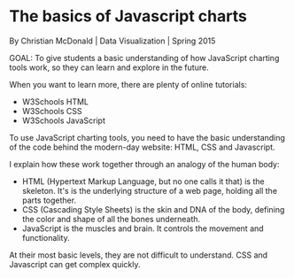 # The basics of Javascript charts

By Christian McDonald | Data Visualization | Spring 2015

GOAL: To give students a basic understanding of how JavaScript charting tools work, so they can learn and explore in the future.

When you want to learn more, there are plenty of online tutorials:

* W3Schools HTML
* W3Schools CSS
* W3Schools JavaScript

To use JavaScript charting tools, you need to have the basic understanding of the code behind the modern-day website: HTML, CSS and Javascript.

I explain how these work together through an analogy of the human body:

* HTML (Hypertext Markup Language, but no one calls it that) is the skeleton. It's is the underlying structure of a web page, holding all the parts together.
* CSS (Cascading Style Sheets) is the skin and DNA of the body, defining the color and shape of all the bones underneath.
* JavaScript is the muscles and brain. It controls the movement and functionality.

At their most basic levels, they are not difficult to understand. CSS and Javascript can get complex quickly.